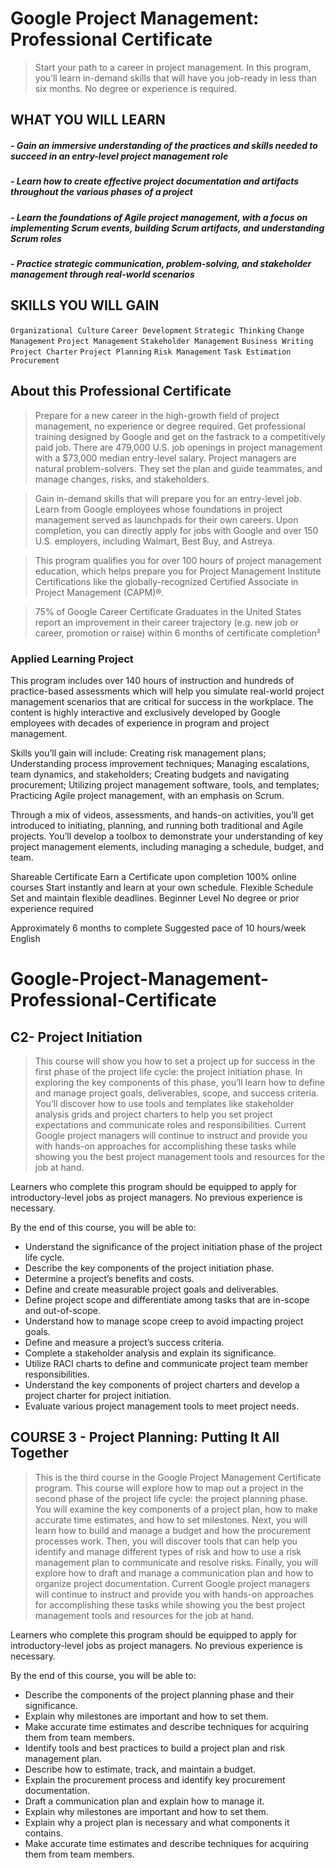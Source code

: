 # Google Project Management: Professional Certificate

>Start your path to a career in project management. In this program, you’ll learn in-demand skills that will have you job-ready in less than six months. No degree or experience is required.

## WHAT YOU WILL LEARN

##### - Gain an immersive understanding of the practices and skills needed to succeed in an entry-level project management role

##### - Learn how to create effective project documentation and artifacts throughout the various phases of a project

##### - Learn the foundations of Agile project management, with a focus on implementing Scrum events, building Scrum artifacts, and understanding Scrum roles

##### - Practice strategic communication, problem-solving, and stakeholder management through real-world scenarios

## SKILLS YOU WILL GAIN
``Organizational Culture`` ``Career Development`` ``Strategic Thinking`` ``Change Management`` ``Project Management``
``Stakeholder Management`` ``Business Writing`` ``Project Charter`` ``Project Planning`` ``Risk Management`` ``Task Estimation`` ``Procurement``

## About this Professional Certificate

>Prepare for a new career in the high-growth field of project management, no experience or degree required. Get professional training designed by Google and get on the fastrack to a competitively paid job. There are 479,000 U.S. job openings in project management with a $73,000 median entry-level salary. Project managers are natural problem-solvers. They set the plan and guide teammates, and manage changes, risks, and stakeholders.

>Gain in-demand skills that will prepare you for an entry-level job. Learn from Google employees whose foundations in project management served as launchpads for their own careers. Upon completion, you can directly apply for jobs with Google and over 150 U.S. employers, including Walmart, Best Buy, and Astreya. 

>This program qualifies you for over 100 hours of project management education, which helps prepare you for Project Management Institute Certifications like the globally-recognized Certified Associate in Project Management (CAPM)®.

>75% of Google Career Certificate Graduates in the United States report an improvement in their career trajectory (e.g. new job or career, promotion or raise) within 6 months of certificate completion²



### Applied Learning Project

This program includes over 140 hours of instruction and hundreds of practice-based assessments which will help you simulate real-world project management scenarios that are critical for success in the workplace. The content is highly interactive and exclusively developed by Google employees with decades of experience in program and project management.

Skills you’ll gain will include: Creating risk management plans; Understanding process improvement techniques; Managing escalations, team dynamics, and stakeholders; Creating budgets and navigating procurement; Utilizing  project management software, tools, and templates; Practicing Agile project management, with an emphasis on Scrum.

Through a mix of videos, assessments, and hands-on activities, you’ll get introduced to initiating, planning, and running both traditional and Agile projects. You’ll develop a toolbox to demonstrate your understanding of key project management elements, including managing a schedule, budget, and team.

Shareable Certificate
Earn a Certificate upon completion
100% online courses
Start instantly and learn at your own schedule.
Flexible Schedule
Set and maintain flexible deadlines.
Beginner Level
No degree or prior experience required

Approximately 6 months to complete
Suggested pace of 10 hours/week
English



# Google-Project-Management-Professional-Certificate
## C2- Project Initiation


> This course will show you how to set a project up for success in the first phase of the project life cycle: the project initiation phase. In exploring the key components of this phase, you’ll learn how to define and manage project goals, deliverables, scope, and success criteria. You’ll discover how to use tools and templates like stakeholder analysis grids and project charters to help you set project expectations and communicate roles and responsibilities. Current Google project managers will continue to instruct and provide you with hands-on approaches for accomplishing these tasks while showing you the best project management tools and resources for the job at hand.

Learners who complete this program should be equipped to apply for introductory-level jobs as project managers. No previous experience is necessary.

By the end of this course, you will be able to: 
- Understand the significance of the project initiation phase of the project life cycle. 
- Describe the key components of the project initiation phase. 
- Determine a project’s benefits and costs.
- Define and create measurable project goals and deliverables. 
- Define project scope and differentiate among tasks that are in-scope and out-of-scope. 
- Understand how to manage scope creep to avoid impacting project goals.
- Define and measure a project’s success criteria. 
- Complete a stakeholder analysis and explain its significance.
- Utilize RACI charts to define and communicate project team member responsibilities.
- Understand the key components of project charters and develop a project charter for project initiation.
- Evaluate various project management tools to meet project needs.

## COURSE 3 - Project Planning: Putting It All Together

>This is the third course in the Google Project Management Certificate program. This course will explore how to map out a project in the second phase of the project life cycle: the project planning phase. You will examine the key components of a project plan, how to make accurate time estimates, and how to set milestones. Next, you will learn how to build and manage a budget and how the procurement processes work. Then, you will discover tools that can help you identify and manage different types of risk and how to use a risk management plan to communicate and resolve risks. Finally, you will explore how to draft and manage a communication plan and how to organize project documentation. Current Google project managers will continue to instruct and provide you with hands-on approaches for accomplishing these tasks while showing you the best project management tools and resources for the job at hand.

Learners who complete this program should be equipped to apply for introductory-level jobs as project managers. No previous experience is necessary.

By the end of this course, you will be able to: 
 - Describe the components of the project planning phase and their significance.
 - Explain why milestones are important and how to set them. 
 - Make accurate time estimates and describe techniques for acquiring them from team members.  
 - Identify tools and best practices to build a project plan and risk management plan. 
 - Describe how to estimate, track, and maintain a budget.
 - Explain the procurement process and identify key procurement documentation. 
 - Draft a communication plan and explain how to manage it.
 - Explain why milestones are important and how to set them. 
 - Explain why a project plan is necessary and what components it contains. 
 - Make accurate time estimates and describe techniques for acquiring them from team members.
